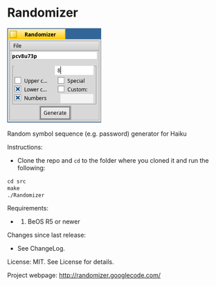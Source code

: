 Randomizer
==========

![screenshot](screenshot.png)

Random symbol sequence (e.g. password) generator for Haiku

Instructions:
  * Clone the repo and `cd` to the folder where you cloned it and run the following:
  ```
  cd src
  make
  ./Randomizer
  ```

Requirements:
* 1. BeOS R5 or newer

Changes since last release:
* See ChangeLog.

License: MIT. See License for details.

Project webpage: http://randomizer.googlecode.com/
